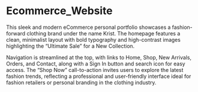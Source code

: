 # Ecommerce_Website
This sleek and modern eCommerce personal portfolio showcases a fashion-forward clothing brand under the name Krist. The homepage features a clean, minimalist layout with bold typography and high-contrast images highlighting the “Ultimate Sale” for a New Collection.

Navigation is streamlined at the top, with links to Home, Shop, New Arrivals, Orders, and Contact, along with a Sign In button and search icon for easy access. The “Shop Now” call-to-action invites users to explore the latest fashion trends, reflecting a professional and user-friendly interface ideal for fashion retailers or personal branding in the clothing industry.

